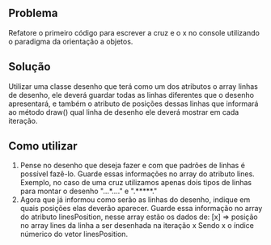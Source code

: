 ## Problema
Refatore o primeiro código para escrever a cruz e o x no console utilizando o paradigma da orientação a objetos.
## Solução
Utilizar uma classe desenho que terá como um dos atributos o array linhas de desenho, ele deverá guardar todas as linhas diferentes que o desenho apresentará, e também o atributo de posições dessas linhas que informará ao método draw() qual linha de desenho ele deverá mostrar em cada iteração.
## Como utilizar
1. Pense no desenho que deseja fazer e com que padrões de linhas é possível fazê-lo. Guarde essas informações no array do atributo lines. Exemplo, no caso de uma cruz utilizamos apenas dois tipos de linhas para montar o desenho "...*...." e ".*****." 
2. Agora que já informou como serão as linhas do desenho, indique em quais posições elas deverão aparecer. Guarde essa informação no array do atributo linesPosition, nesse array estão os dados de:
[x] => posição no array lines da linha a ser desenhada na iteração x
Sendo x o índice númerico do vetor linesPosition.
